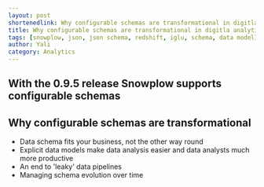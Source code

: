 ```yaml
---
layout: post
shortenedlink: Why configurable schemas are transformational in digitla analytics
title: Why configurable schemas are transformational in digitla analytics
tags: [snowplow, json, json schema, redshift, iglu, schema, data model]
author: Yali
category: Analytics
---
```


<h2><a name="">With the 0.9.5 release Snowplow supports configurable schemas</a></h2>


<h2><a name="">Why configurable schemas are transformational</a></h2>

* Data schema fits your business, not the other way round
* Explicit data models make data analysis easier and data analysts much more productive
* An end to 'leaky' data pipelines
* Managing schema evolution over time